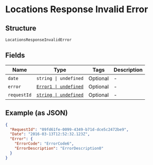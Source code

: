 
# Locations Response Invalid Error

## Structure

`LocationsResponseInvalidError`

## Fields

| Name | Type | Tags | Description |
|  --- | --- | --- | --- |
| `date` | `string \| undefined` | Optional | - |
| `error` | [`Error1 \| undefined`](../../doc/models/error-1.md) | Optional | - |
| `requestId` | [`string \| undefined`](../../doc/models/string-enum.md) | Optional | - |

## Example (as JSON)

```json
{
  "RequestId": "09fd61fe-0099-4349-b71d-dce5c2472be9",
  "Date": "2016-03-13T12:52:32.123Z",
  "Error": {
    "ErrorCode": "ErrorCode6",
    "ErrorDescription": "ErrorDescription0"
  }
}
```

